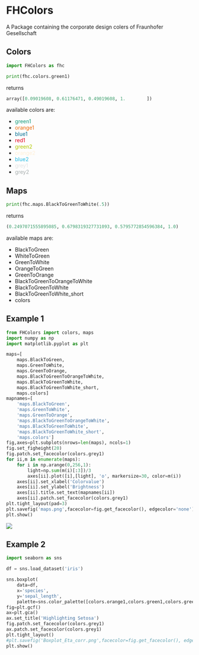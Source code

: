 # FHColors

A Package containing the corporate design colers of Fraunhofer Gesellschaft

## Colors

```python
import FHColors as fhc

print(fhc.colors.green1)
```
returns

```python
array([0.09019608, 0.61176471, 0.49019608, 1.        ])
```
available colors are:

* <span style="color:#179c7d">green1</span>
* <span style="color:#eb6a0a">orange1</span>
* <span style="color:#006e92">blue1</span>
* <span style="color:#e2001a">red1</span>
* <span style="color:#b1c800">green2</span>
* <span style="color:#feefd6">orange2</span>
* <span style="color:#25bae2">blue2</span>
* <span style="color:#e1e3e3">grey1</span>
* <span style="color:#a8afaf">grey2</span>


## Maps

```python
print(fhc.maps.BlackToGreenToWhite(.5))
```
returns

```python
(0.2497071555895085, 0.6798319327731093, 0.5795772854596384, 1.0)
```
available maps are:

* BlackToGreen
* WhiteToGreen
* GreenToWhite
* OrangeToGreen
* GreenToOrange
* BlackToGreenToOrangeToWhite
* BlackToGreenToWhite
* BlackToGreenToWhite_short
* colors
## Example 1

```python
from FHColors import colors, maps
import numpy as np
import matplotlib.pyplot as plt

maps=[
    maps.BlackToGreen,
    maps.GreenToWhite,
    maps.GreenToOrange,
    maps.BlackToGreenToOrangeToWhite,
    maps.BlackToGreenToWhite,
    maps.BlackToGreenToWhite_short,
    maps.colors]
mapnames=[
    'maps.BlackToGreen',
    'maps.GreenToWhite',
    'maps.GreenToOrange',
    'maps.BlackToGreenToOrangeToWhite',
    'maps.BlackToGreenToWhite',
    'maps.BlackToGreenToWhite_short',
    'maps.colors']
fig,axes=plt.subplots(nrows=len(maps), ncols=1)
fig.set_figheight(20)
fig.patch.set_facecolor(colors.grey1)
for ii,m in enumerate(maps):
    for i in np.arange(0,256,1):
        light=np.sum(m(i)[:3])/3
        axes[ii].plot([i],[light], 'o', markersize=30, color=m(i))
    axes[ii].set_xlabel('Colorvalue')
    axes[ii].set_ylabel('Brightness')
    axes[ii].title.set_text(mapnames[ii])
    axes[ii].patch.set_facecolor(colors.grey1)
plt.tight_layout(pad=3)
plt.savefig('maps.png',facecolor=fig.get_facecolor(), edgecolor='none')
plt.show()
```

![](maps.png)

## Example 2

```python
import seaborn as sns

df = sns.load_dataset('iris')

sns.boxplot(
    data=df,
    x='species',
    y='sepal_length',
    palette=sns.color_palette([colors.orange1,colors.green1,colors.green1]))
fig=plt.gcf()
ax=plt.gca()
ax.set_title('Highlighting Setosa')
fig.patch.set_facecolor(colors.grey1)
ax.patch.set_facecolor(colors.grey1)
plt.tight_layout()
#plt.savefig('Boxplot_Eta_corr.png',facecolor=fig.get_facecolor(), edgecolor='none')
plt.show()
```
